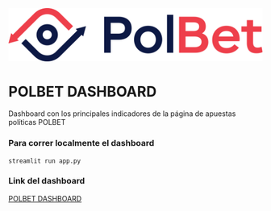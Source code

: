 ![alt text](PolBet_Logo.png "Title")

# POLBET DASHBOARD
Dashboard con los principales indicadores de la página de apuestas políticas POLBET

### Para correr localmente el dashboard
```
streamlit run app.py
```

### Link del dashboard
[POLBET DASHBOARD](https://share.streamlit.io/carlosgl87/polbet_dashboard/app.py)
